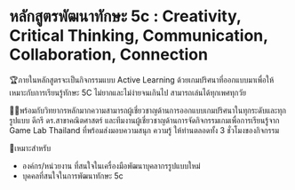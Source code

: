 # หลักสูตรพัฒนาทักษะ 5c : Creativity, Critical Thinking, Communication, Collaboration, Connection

🏆ภายในหลักสูตรจะเป็นกิจกรรมแบบ Active Learning ด้วยเกมปริศนาที่ออกแบบมาเพื่อให้เหมาะกับการเรียนรู้ทักษะ 5C ไม่ยากและไม่ง่ายจนเกินไป สามารถเล่นได้ทุกเพศทุกวัย

🙋‍♂️พร้อมกับวิทยากรหลักมากความสามารถผู้เชี่ยวชาญด้านการออกแบบเกมปริศนาในทุกระดับและทุกรูปแบบ ดีกรี ดร.สาขาคณิตศาสตร์ และทีมงานผู้เชี่ยวชาญด้านการจัดกิจกรรมเกมเพื่อการเรียนรู้จาก Game Lab Thailand ที่พร้อมส่งมอบความสนุก ความรู้ ให้ท่านตลอดทั้ง 3 ชั่วโมงของกิจกรรม

🎁เหมาะสำหรับ
- องค์กร/หน่วยงาน ที่สนใจในเครื่องมือพัฒนาบุคลากรรูปแบบใหม่
- บุคคลที่สนใจในการพัฒนาทักษะ 5c
